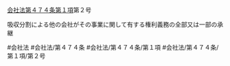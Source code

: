 [会社法第４７４条第１項](会社法＿＿＿＿第４７４条第１項)第２号

吸収分割による他の会社がその事業に関して有する権利義務の全部又は一部の承継


#会社法
#会社法/第４７４条
#会社法/第４７４条/第１項
#会社法/第４７４条/第１項/第２号
